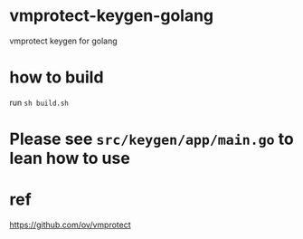 # vmprotect-keygen-golang
vmprotect keygen for golang

# how to build
run `sh build.sh`

# Please see `src/keygen/app/main.go` to lean how to use

# ref
https://github.com/ov/vmprotect
